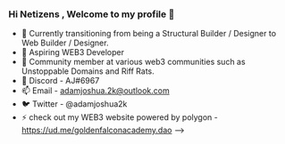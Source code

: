 ### Hi Netizens , Welcome to my profile  👋


- 🔭 Currently transitioning from being a Structural Builder / Designer to Web Builder / Designer.
- 🌱 Aspiring WEB3 Developer 
- 👯 Community member at various web3 communities such as Unstoppable Domains and Riff Rats.
- 💬 Discord - AJ#6967
- 📫 Email - adamjoshua.2k@outlook.com
- 🐦 Twitter - @adamjoshua2k
- ⚡ check out my WEB3 website powered by polygon - https://ud.me/goldenfalconacademy.dao 
-->
